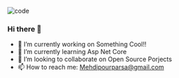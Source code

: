 ![code](https://user-images.githubusercontent.com/75223567/136923228-fee164da-c083-4d60-851a-1f2a4fb80c13.gif)

### Hi there 👋
 
- 🔭 I’m currently working on Something Cool!!
- 🌱 I’m currently learning Asp Net Core
- 👯 I’m looking to collaborate on Open Source Porjects
- 📫 How to reach me: Mehdipourparsa@gmail.com



<!--
**ParsaMehdipour/ParsaMehdipour** is a ✨ _special_ ✨ repository because its `README.md` (this file) appears on your GitHub profile.

Here are some ideas to get you started:

- 🔭 I’m currently working on ...
- 🌱 I’m currently learning ...
- 👯 I’m looking to collaborate on ...
- 🤔 I’m looking for help with ...
- 💬 Ask me about ...
- 📫 How to reach me: ...
- 😄 Pronouns: ...
- ⚡ Fun fact: ...
-->
